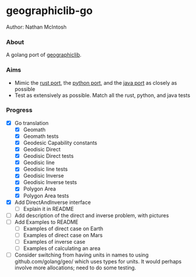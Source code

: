 # geographiclib-go
Author: Nathan McIntosh

### About
A golang port of [geographiclib](https://geographiclib.sourceforge.io/).

### Aims
 - Mimic the [rust port](https://github.com/georust/geographiclib-rs), the [python port](https://pypi.org/project/geographiclib/), and the [java port](https://github.com/geographiclib/geographiclib-java) as closely as possible
 - Test as extensively as possible. Match all the rust, python, and java tests

### Progress
- [X] Go translation
    - [X] Geomath
    - [X] Geomath tests
    - [X] Geodesic Capability constants
    - [X] Geodisic Direct
    - [X] Geodisic Direct tests
    - [X] Geodisic line
    - [X] Geodisic line tests
    - [X] Geodisic Inverse
    - [X] Geodisic Inverse tests
    - [X] Polygon Area
    - [X] Polygon Area tests
- [X] Add DirectAndInverse interface
    - [ ] Explain it in README
- [ ] Add description of the direct and inverse problem, with pictures
- [ ] Add Examples to README
    - [ ] Examples of direct case on Earth
    - [ ] Examples of direct case on Mars
    - [ ] Examples of inverse case
    - [ ] Examples of calculating an area
- [ ] Consider switching from having units in names to using github.com/golang/geo/
which uses types for units. It would perhaps involve more allocations; need to do some
testing.
